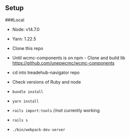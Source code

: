 ## Setup

###Local

- Node: v14.7.0
- Yarn: 1.22.5

- Clone this repo
- Until wcmc-components is on npm - Clone and build lib https://github.com/unepwcmc/wcmc-components
- cd into treadehub-navigator repo
- Check versions of Ruby and node
- `bundle install`
- `yarn install`
- `rails import:tools` //not currently working
- `rails s`
- `./bin/webpack-dev-server`